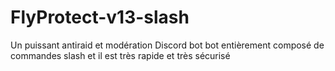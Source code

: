 # FlyProtect-v13-slash
Un puissant antiraid et modération Discord bot bot entièrement composé de commandes slash et il est très rapide et très sécurisé

